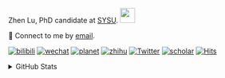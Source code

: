 <p>Zhen Lu, PhD candidate at <a href="https://phs.sysu.edu.cn/">SYSU</a>. <img src="https://media.giphy.com/media/WUlplcMpOCEmTGBtBW/giphy.gif" width="30">
</em></p>

💬 Connect to me by [email](mailto:luzh29@mail2.sysu.edu.cn).

[![bilibili](https://img.shields.io/badge/陆震同学-B站-yellow)](https://space.bilibili.com/32159908) [![wechat](https://img.shields.io/badge/陆震生物统计-微信公众号-important)](https://leslie-lu.github.io/uploads/qrcode.jpg) [![planet](https://img.shields.io/badge/陆震-知识星球-blueviolet)](https://wx.zsxq.com/dweb2) [![zhihu](https://img.shields.io/badge/陆震同学-知乎-blue)](https://www.zhihu.com/people/edison-70-18) [![Twitter](https://img.shields.io/badge/ZhenLu_Biost-Twitter-ff69b4)](https://twitter.com/ZhenLu_Biost) [![scholar](https://img.shields.io/badge/ZhenLu-Scholar-00ffff)](https://scholar.google.com/citations?user=LKLQ1g8AAAAJ) [![Hits](https://hits.seeyoufarm.com/api/count/incr/badge.svg?url=https%3A%2F%2Fgithub.com%2FLeslie-Lu%2FLeslie-Lu&count_bg=%2379C83D&title_bg=%23555555&icon=&icon_color=%23E7E7E7&title=hits&edge_flat=false)](https://hits.seeyoufarm.com)

<details>
 
<summary>GitHub Stats</summary>


<!--START_SECTION:waka-->
**🐱 My GitHub Data** 

> 📦 219.5 kB Used in GitHub's Storage 
 > 
> 🏆 96 Contributions in the Year 2024
 > 
> 🚫 Not Opted to Hire
 > 
> 📜 15 Public Repositories 
 > 
> 🔑 3 Private Repositories 
 > 
**I'm an Early 🐤** 

```text
🌞 Morning                17 commits          █░░░░░░░░░░░░░░░░░░░░░░░░   03.76 % 
🌆 Daytime                282 commits         ████████████████░░░░░░░░░   62.39 % 
🌃 Evening                151 commits         ████████░░░░░░░░░░░░░░░░░   33.41 % 
🌙 Night                  2 commits           ░░░░░░░░░░░░░░░░░░░░░░░░░   00.44 % 
```
📅 **I'm Most Productive on Wednesday** 

```text
Monday                   102 commits         ██████░░░░░░░░░░░░░░░░░░░   22.57 % 
Tuesday                  60 commits          ███░░░░░░░░░░░░░░░░░░░░░░   13.27 % 
Wednesday                110 commits         ██████░░░░░░░░░░░░░░░░░░░   24.34 % 
Thursday                 73 commits          ████░░░░░░░░░░░░░░░░░░░░░   16.15 % 
Friday                   44 commits          ██░░░░░░░░░░░░░░░░░░░░░░░   09.73 % 
Saturday                 15 commits          █░░░░░░░░░░░░░░░░░░░░░░░░   03.32 % 
Sunday                   48 commits          ███░░░░░░░░░░░░░░░░░░░░░░   10.62 % 
```


**I Mostly Code in HTML** 

```text
HTML                     6 repos             ██████████░░░░░░░░░░░░░░░   40.00 % 
R                        5 repos             ████████░░░░░░░░░░░░░░░░░   33.33 % 
SAS                      3 repos             █████░░░░░░░░░░░░░░░░░░░░   20.00 % 
Python                   1 repo              ██░░░░░░░░░░░░░░░░░░░░░░░   06.67 % 
```




 Last Updated on 09/05/2024 18:38:53 UTC
<!--END_SECTION:waka-->

-----

**NOTE: Top languages does not indicate my skill level or anything like that. It is just a metric of which languages have been hosted by me on GitHub based on the usage across repositories.**

</details>
